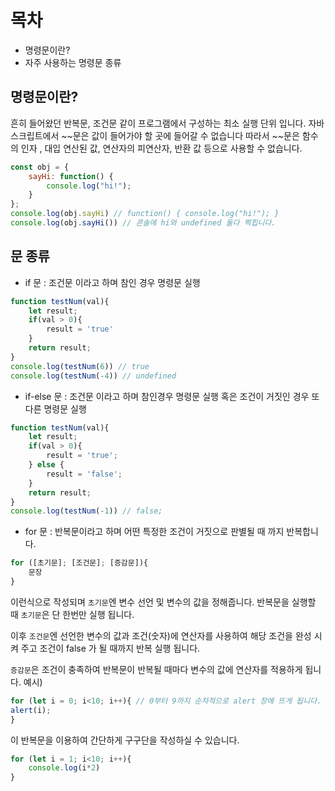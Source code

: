 # 목차
- 명령문이란?
- 자주 사용하는 명령문 종류

## 명령문이란?

흔히 들어왔던 반복문, 조건문 같이 프로그램에서 구성하는 최소 실행 단위 입니다.
자바스크립트에서 ~~문은 값이 들어가야 할 곳에 들어갈 수 없습니다
따라서 ~~문은 함수의 인자 , 대입 연산된 값, 연산자의 피연산자, 반환 값 등으로 사용할 수 없습니다.
```js
const obj = {
    sayHi: function() {
        console.log("hi!");
    }
};
console.log(obj.sayHi) // function() { console.log("hi!"); }
console.log(obj.sayHi()) // 콘솔에 hi와 undefined 둘다 찍힙니다.
```

## 문 종류

- if 문 : 조건문 이라고 하며 참인 경우 명령문 실행
```js
function testNum(val){
    let result;
    if(val > 0){
        result = 'true'
    }
    return result;
}
console.log(testNum(6)) // true
console.log(testNum(-4)) // undefined
```
- if-else 문 : 조건문 이라고 하며 참인경우 명령문 실행 혹은 조건이 거짓인 경우 또 다른 명령문 실행
```js
function testNum(val){
    let result;
    if(val > 0){
        result = 'true';
    } else {
        result = 'false';
    }
    return result;
}
console.log(testNum(-1)) // false;
```
- for 문 : 반복문이라고 하며 어떤 특정한 조건이 거짓으로 판별될 때 까지 반복합니다.
```js
for ([초기문]; [조건문]; [증감문]){
    문장
}
```
이런식으로 작성되며 `초기문`엔 변수 선언 및 변수의 값을 정해줍니다. 반복문을 실행할 때 `초기문`은 단 한번만 실행 됩니다.

이후 `조건문`엔 선언한 변수의 값과 조건(숫자)에 연산자를 사용하여 해당 조건을 완성 시켜 주고 조건이 false 가 될 때까지 반복 실행 됩니다. 

`증감문`은 조건이 충족하여 반복문이 반복될 때마다 변수의 값에 연산자를 적용하게 됩니다.
예시)
```js
for (let i = 0; i<10; i++){ // 0부터 9까지 순차적으로 alert 창에 뜨게 됩니다.
alert(i);
}
```
이 반복문을 이용하여 간단하게 구구단을 작성하실 수 있습니다.
```js
for (let i = 1; i<10; i++){
    console.log(i*2)
}
```
